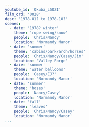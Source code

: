 ```yaml
---
youtube_id: 'Qkuba_L5OZI'
film_ord: '0028'
desc: '1978-01? to 1978-10?'
scenes:
  - date: '1978? winter'
    theme: 'rope swing/snow'
    people: 'Chris/Nancy'
    location: 'Normandy Manor'
  - date: 'summer'
    theme: 'cabins/park/arch/horses'
    people: 'Chris/Nancy/Casey/Jim'
    location: 'Valley Forge'
  - date: 'summer'
    theme: 'water balloons'
    people: 'Casey/EJ?'
    location: 'Normandy Manor'
  - date: 'summer'
    theme: 'hoses'
    people: 'Nancy/Casey'
    location: 'Normandy Manor'
  - date: 'fall'
    theme: 'leaves'
    people: 'Chris/Nancy/Casey'
    location: 'Normandy Manor'
...
```

